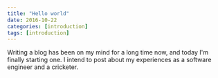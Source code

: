 ```yaml
---
title: "Hello world"
date: 2016-10-22
categories: [introduction]
tags: [introduction]
---
```

Writing a blog has been on my mind for a long time now, and today I'm finally starting one. I intend to post about my experiences as a software engineer and a cricketer.
